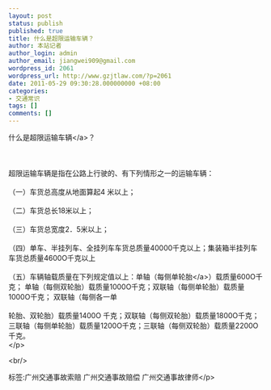 ```yaml
---
layout: post
status: publish
published: true
title: 什么是超限运输车辆？
author: 本站记者
author_login: admin
author_email: jiangwei909@gmail.com
wordpress_id: 2061
wordpress_url: http://www.gzjtlaw.com/?p=2061
date: 2011-05-29 09:30:28.000000000 +08:00
categories:
- 交通常识
tags: []
comments: []
---
```

<p>什么是超限运输<a>车辆<&#47;a>？<br><br><br><br> 超限运输车辆是指在公路上行驶的、有下列情形之一的运输车辆：<br><br> （一）车货总高度从地面算起4 米以上；<br><br> （二）车货总长18米以上；<br><br> （三）车货总宽度2．5米以上；<br><br> （四）单车、半挂列车、全挂列车车货总质量40000千克以上；集装箱半挂列车车货总质量4600O千克以上<br><br> （五）车辆轴载质量在下列规定值以上：单轴（每侧单<a>轮胎<&#47;a>）载质量600O千克； 单轴（每侧双轮胎）载质量1000O千克；双联轴（每侧单轮胎）载质量1000O千克； 双联轴（每侧各一单<br><br>轮胎、双轮胎）载质量1400O 千克；双联轴（每侧双轮胎）载质量1800O千克；三联轴（每侧单轮胎）载质量1200O千克；三联轴（每侧双轮胎）载质量2200O千克。<br><&#47;p><br&#47;><p>标签:广州交通事故索赔 广州交通事故赔偿 广州交通事故律师<&#47;p>
